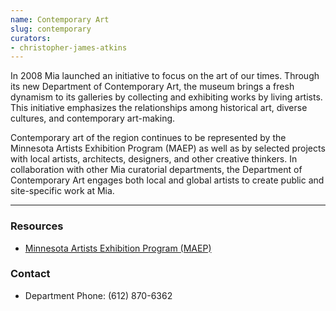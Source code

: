 ```yaml
---
name: Contemporary Art
slug: contemporary
curators:
- christopher-james-atkins
---
```


In 2008 Mia launched an initiative to focus on the art of our times. Through its new Department of Contemporary Art, the museum brings a fresh dynamism to its galleries by collecting and exhibiting works by living artists. This initiative emphasizes the relationships among historical art, diverse cultures, and contemporary art-making.

Contemporary art of the region continues to be represented by the Minnesota Artists Exhibition Program (MAEP) as well as by selected projects with local artists, architects, designers, and other creative thinkers. In collaboration with other Mia curatorial departments, the Department of Contemporary Art engages both local and global artists to create public and site-specific work at Mia.

---

### Resources

* [Minnesota Artists Exhibition Program (MAEP)](http://new.artsmia.org/exhibitions/maep/)

### Contact
* Department Phone: (612) 870-6362
